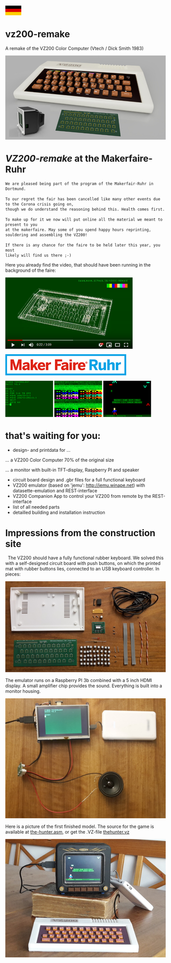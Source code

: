 [![zur deutschen Seite](../images/de.png)](../README.md)

# vz200-remake
A remake of the VZ200 Color Computer (Vtech / Dick Smith 1983)

![Prototyp](../images/vz200-teaser.jpg "VZ200 - 70%")

# *VZ200-remake* at the Makerfaire-Ruhr

    We are pleased being part of the program of the Makerfair-Ruhr in Dortmund.
    
    To our regret the fair has been cancelled like many other events due to the Corona crisis going on,
    though we do understand the reasoning behind this. Health comes first.  

    To make up for it we now will put online all the material we meant to present to you
    at the makerfaire. May some of you spend happy hours reprinting,
    souldering and assembling the VZ200! 
        
    If there is any chance for the faire to be held later this year, you most
    likely will find us there ;-)

Here you already find the video, that should have been running in the background of the faire:

[![VZ200 Presentation Makerfaire](../images/vz200-remake-presentation-youtube.png)](https://www.youtube.com/watch?v=7TxQ1y71ufA)

[![makerfaire-ruhr.com/maker2020](../images/makerfaire-ruhr-banner.png)](https://www.makerfaire-ruhr.com/meet-the-makers)

![Screenshot_02](../images/screenshot_02.png "Basic Programming")
![Screenshot_03](../images/screenshot_03.png "Charset")
![Screenshot_05](../images/screenshot_05.png "the hunter - bit by a bat")

# that's waiting for you:

* design- and printdata for ...

... a VZ200 Color Computer 70% of the original size

... a monitor with built-in TFT-display, Raspberry PI and speaker

* circuit board design and .gbr files for a full functional keyboard
* VZ200 emulator (based on 'jemu': http://jemu.winape.net) with datasette-emulation and REST-interface
* VZ200 Companion App to control your VZ200 from remote by the REST-interface
* list of all needed parts
* detailled building and installation instruction

# Impressions from the construction site
 
The VZ200 should have a fully functional rubber keyboard. We solved this with a self-designed circuit board with push buttons, on which the printed mat with rubber buttons lies, connected to an USB keyboard controller. In pieces:

![img_chassis_19_platine_teile](../images/img_chassis_19_platine_teile.jpg "keyboard in pieces")

The emulator runs on a Raspberry PI 3b combined with a 5 inch HDMI display. A small amplifier chip provides the sound. Everything is built into a monitor housing.

![img_monitor_12_raspberry_tft_audio_funktion](../images/img_monitor_12_raspberry_tft_audio_funktion.jpg "VZ200 auf dem Raspi mit Sound")

Here is a picture of the first finished model. The source for the game is available at [the-hunter.asm](../examples/the-hunter.asm), or get the .VZ-file [thehunter.vz](../examples/thehunter.vz)

![VZ200-komplett-5Zoll-Monitor-TheHunter](../images/VZ200-komplett-5Zoll-Monitor-TheHunter.jpg "das erste fertige Modell")
